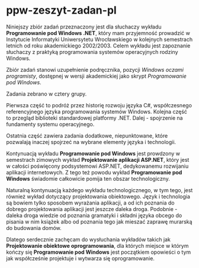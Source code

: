 # ppw-zeszyt-zadan-pl
Niniejszy zbiór zadań przeznaczony jest dla słuchaczy wykładu
**Programowanie pod Windows .NET**, który mam przyjemność prowadzić 
w Instytucie Informatyki Uniwersytetu Wrocławskiego w kolejnych semestrach letnich
od roku akademickiego 2002/2003.
Celem wykładu jest zapoznanie słuchaczy z praktyką programowania systemów operacyjnych rodziny Windows.

Zbiór zadań stanowi uzupełnienie podręcznika,
pozycji *Windows oczami programisty*, 
dostępnej w wersji akademickiej jako skrypt *Programowanie pod Windows*.

Zadania zebrano w cztery grupy. 

Pierwsza część to podróż przez historię rozwoju języka C#, współczesnego referencyjnego języka programowania systemów Windows.
Kolejna część to przegląd biblioteki standardowej platformy .NET. 
Dalej - spojrzenie na fundamenty systemu operacyjnego. 

Ostatnia część zawiera zadania dodatkowe, niepunktowane, które pozwalają 
inaczej spojrzeć na wybrane elementy języka i technologii.

Kontynuacją wykładu **Programowanie pod Windows** jest prowdzony w semestrach zimowych
wykład **Projektowanie aplikacji ASP.NET**, który jest 
w całości poświęcony podsystemowi ASP.NET, dedykowanemu rozwijaniu aplikacji internetowych. Z tego też powodu wykład 
**Programowanie pod Windows** świadomie całkowicie pomija ten obszar technologiczny.

Naturalną kontynuacją każdego wykładu technologicznego, w tym tego, jest również wykład dotyczący projektowania obiektowego. 
Język i technologia są bowiem tylko sposobem wyrażania aplikacji, a od ich poznania do dobrego projektowania aplikacji jest 
jeszcze daleka droga. Podobnie - daleka droga wiedzie od poznania gramatyki i składni języka obcego do pisania w nim książek 
albo od poznania tego jak mieszać zaprawę murarską do budowania domów.

Dlatego serdecznie zachęcam do wysłuchania wykładów takich jak **Projektowanie obiektowe oprogramowania**, 
dla których miejsce w którym kończy się **Programowanie pod Windows** jest 
początkiem opowieści o tym jak współcześnie projektuje i wytwarza się oprogramowanie.

